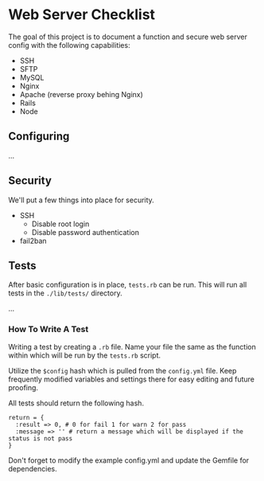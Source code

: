 Web Server Checklist
====================

The goal of this project is to document a function and secure web server config
with the following capabilities:

+ SSH
+ SFTP
+ MySQL
+ Nginx
+ Apache (reverse proxy behing Nginx)
+ Rails
+ Node

Configuring
-----------

...

Security
--------

We'll put a few things into place for security.

+ SSH
  + Disable root login
  + Disable password authentication
+ fail2ban

Tests
-----

After basic configuration is in place, `tests.rb` can be run. This will run all
tests in the `./lib/tests/` directory.

...

### How To Write A Test

Writing a test by creating a `.rb` file. Name your file the same as the function
within which will be run by the `tests.rb` script.

Utilize the `$config` hash which is pulled from the `config.yml` file. Keep frequently
modified variables and settings there for easy editing and future proofing.

All tests should return the following hash.

```
return = {
  :result => 0, # 0 for fail 1 for warn 2 for pass
  :message => '' # return a message which will be displayed if the status is not pass
}
```

Don't forget to modify the example config.yml and update the Gemfile for dependencies.
